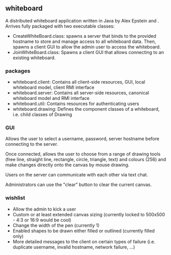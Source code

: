 ## whiteboard

A distributed whiteboard application written in Java by Alex Epstein and <insert name>. Arrives fully packaged with two executable classes:

- CreateWhiteBoard.class: spawns a server that binds to the provided hostname to store and manage access to all whiteboard data. Then, spawns a 
client GUI to allow the admin user to access the whiteboard.
- JoinWhiteBoard.class: Spawns a client GUI that allows connecting to an existing whiteboard.

### packages
- whiteboard.client: Contains all client-side resources, GUI, local whiteboard model, client RMI interface
- whiteboard.server: Contains all server-side resources, canonical whiteboard model and RMI interface
- whiteboard.util: Contains resources for authenticating users
- whiteboard.drawing: Defines the component classes of a whiteboard, i.e. child classes of Drawing

### GUI
Allows the user to select a username, password, server hostname before connecting to the server.

Once connected, allows the user to choose from a range of drawing tools 
(free line, straight line, rectangle, circle, triangle, text) and colours (256) and make changes directly 
onto the canvas by mouse drawing.

Users on the server can communicate with each other via text chat. 

Administrators can use the "clear" button to clear the current canvas. 

### wishlist

- Allow the admin to kick a user
- Custom or at least extended canvas sizing (currently locked to 500x500 - 4:3 or 16:9 would be cool)
- Change the width of the pen (currently 1)
- Enabled shapes to be drawn either filled or outlined (currently filled only)
- More detailed messages to the client on certain types of failure (i.e. duplicate username, invalid hostname, network failure, ...)

